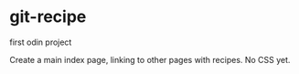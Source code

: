 # git-recipe
first odin project 

Create a main index page, linking to other pages with recipes. No CSS yet. 
